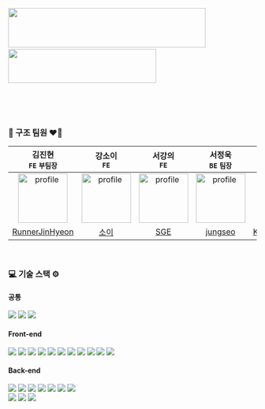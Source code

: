 <img src="https://github.com/seoljuyeon/personal/assets/110334373/b6d1c7d7-8a42-4e01-a38d-5aedffd71e13" width="400" height="80"/>
&nbsp;&nbsp;&nbsp;&nbsp;&nbsp;&nbsp;&nbsp;&nbsp;&nbsp;&nbsp;&nbsp;&nbsp;&nbsp;&nbsp;&nbsp;&nbsp;&nbsp;<img src="https://github.com/seoljuyeon/personal/assets/110334373/cde25712-9307-40f4-868b-95c3ad297576" width="300" height="69"/>


<br> <br> <br>

### 🚨 구조 팀원 ❤️‍🔥 <br>
|김진현<br>`FE` `부팀장`|강소이<br>`FE`|서강의<br>`FE`|서정욱<br>`BE` `팀장`|김동환<br>`BE`|설주연<br>`BE`|
|:--:|:--:|:--:|:--:|:--:|:--:|
|<img width = "100" alt = "profile" src= "https://github.com/seoljuyeon/personal/assets/110334373/3d7b7505-6a64-40d7-90d1-34eadb6c8315"/>|<img width = "100" alt = "profile" src= "https://github.com/seoljuyeon/personal/assets/110334373/35634f9d-bea6-4599-9737-e732e1863e78"/>|<img width = "100" alt = "profile" src= "https://github.com/seoljuyeon/personal/assets/110334373/20cba34e-eb79-425f-a299-41e749baba66"/>|<img width = "100" alt = "profile" src= "https://github.com/seoljuyeon/personal/assets/110334373/a85ffbb7-3e95-4e19-8248-5df312a51085"/>|<img width = "100" alt = "profile" src= "https://github.com/seoljuyeon/personal/assets/110334373/0350c5e9-e0a1-4461-a613-e05e645239f3"/>|<img width = "100" alt = "profile" src= "https://github.com/seoljuyeon/personal/assets/110334373/9137e6ab-c4c5-4fa5-ae65-4c4d698e9c79"/>|
|[RunnerJinHyeon](https://github.com/RunnerJinHyeon)|[소이](https://github.com/sooooii)|[SGE](https://github.com/ColmiismaL)|[jungseo](https://github.com/Jung-seo)|[KimDONGHWAN9](https://github.com/KimDONGHWAN9)|[seoljuyeon](https://github.com/seoljuyeon)|

<br>

### 💻 기술 스택 ⚙️

####  공통

<img src="https://img.shields.io/badge/Discode-5865F2?style=for-the-badge&logo=discode&logoColor=white"/> <img src="https://img.shields.io/badge/git-F05032?style=for-the-badge&logo=git&logoColor=white"> <img src="https://img.shields.io/badge/github-181717?style=for-the-badge&logo=github&logoColor=white">

####  Front-end

<img src="https://img.shields.io/badge/react-61DAFB?style=for-the-badge&logo=react&logoColor=black"> <img src="https://img.shields.io/badge/Create React App-09D3AC?style=for-the-badge&logo=Create React App&logoColor=white"> <img src="https://img.shields.io/badge/Redux-764ABC?style=for-the-badge&logo=Redux&logoColor=white"> <img src="https://img.shields.io/badge/Axios-5A29E4?style=for-the-badge&logo=Axios&logoColor=white"> <img src="https://img.shields.io/badge/React Router-CA4245?style=for-the-badge&logo=React Router&logoColor=white"> <img src="https://img.shields.io/badge/Javascript-F7DF1E?style=for-the-badge&logo=JavaScript&logoColor=black"> <img src="https://img.shields.io/badge/Prettier-F7B93E?style=for-the-badge&logo=Prettier&logoColor=black"> <img src="https://img.shields.io/badge/HTML-E34F26?style=for-the-badge&logo=HTML5&logoColor=white"> <img src="https://img.shields.io/badge/CSS-1572B6?style=for-the-badge&logo=CSS3&logoColor=white"> <img src="https://img.shields.io/badge/Figma-F24E1E?style=for-the-badge&logo=Figma&logoColor=white"> <img src="https://img.shields.io/badge/Tailwind CSS-06B6D4?style=for-the-badge&logo=Tailwind CSS&logoColor=white"/>

####  Back-end

<img src="https://img.shields.io/badge/java-F24E1E?style=for-the-badge&logo=java&logoColor=white"> <img src="https://img.shields.io/badge/SPRING DATA JPA-6DB33F?style=for-the-badge&logo=spring&logoColor=white"> <img src="https://img.shields.io/badge/spring boot-6DB33F?style=for-the-badge&logo=spring boot&logoColor=white"> <img src="https://img.shields.io/badge/spring security-6DB33F?style=for-the-badge&logo=spring security&logoColor=white"> <img src="https://img.shields.io/badge/JWT-d63aff?style=for-the-badge&logo=JSONWebTokens&logoColor=black"> <img src="https://img.shields.io/badge/mysql-4479A1?style=for-the-badge&logo=mysql&logoColor=white"> <img src="https://img.shields.io/badge/h2-004088?style=for-the-badge&logo=h2&logoColor=white">  
<img src="https://img.shields.io/badge/gradle-02303A?style=for-the-badge&logo=gradle&logoColor=white"> <img src="https://img.shields.io/badge/amazon ec2-FF9900?style=for-the-badge&logo=amazon ec2&logoColor=white"> <img src="https://img.shields.io/badge/amazon rds-527FFF?style=for-the-badge&logo=amazon rds&logoColor=white"> 
